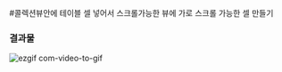 #콜렉션뷰안에 테이블 셀 넣어서 스크롤가능한 뷰에 가로 스크롤 가능한 셀 만들기

### 결과물
![ezgif com-video-to-gif](https://user-images.githubusercontent.com/70513066/122068183-25ece900-ce2f-11eb-80da-dc9a35a2ebcf.gif)

